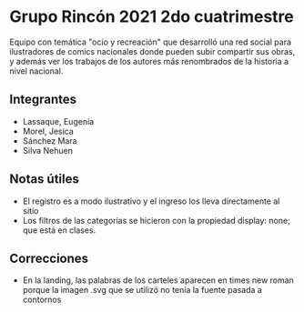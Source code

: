 # Grupo Rincón 2021 2do cuatrimestre
Equipo con temática "ocio y recreación" que desarrolló una red social para ilustradores de comics nacionales donde pueden subir compartir sus obras, y además ver los trabajos de los autores más renombrados de la historia a nivel nacional.

## Integrantes
* Lassaque, Eugenia
* Morel, Jesica
* Sánchez Mara
* Silva Nehuen
## Notas útiles
* El registro es a modo ilustrativo y el ingreso los lleva directamente al sitio
* Los filtros de las categorías se hicieron con la propiedad display: none; que está en clases.
## Correcciones
* En la landing, las palabras de los carteles aparecen en times new roman porque la imagen .svg que se utilizó no tenía la fuente pasada a contornos
